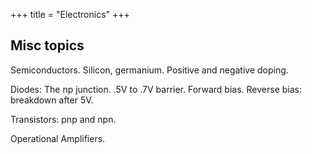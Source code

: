 +++
title = "Electronics"
+++

## Misc topics
Semiconductors. Silicon, germanium. Positive and negative doping.

Diodes: The np junction. .5V to .7V barrier. Forward bias. Reverse bias: breakdown after 5V.

Transistors: pnp and npn.

Operational Amplifiers.